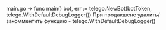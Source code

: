 main.go -> func main()
bot, err := telego.NewBot(botToken, telego.WithDefaultDebugLogger())
При продакшене удалить/закомментить функцию - telego.WithDefaultDebugLogger()
